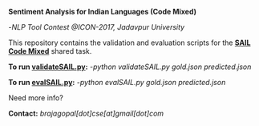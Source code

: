**Sentiment Analysis for Indian Languages (Code Mixed)**

   -_NLP Tool Contest @ICON-2017, Jadavpur University_


This repository contains the validation and evaluation scripts for the **[SAIL Code Mixed](https://brajagopalcse.github.io/SAIL_CodeMixed-ICON-2017/)** shared task. 

**To run [validateSAIL.py](./validateSAIL.py):**
   -_python validateSAIL.py gold.json predicted.json_


**To run [evalSAIL.py](./evalSAIL.py):**
   -_python evalSAIL.py gold.json predicted.json_


Need more info?

**Contact:** _brajagopal[dot]cse[at]gmail[dot]com_
